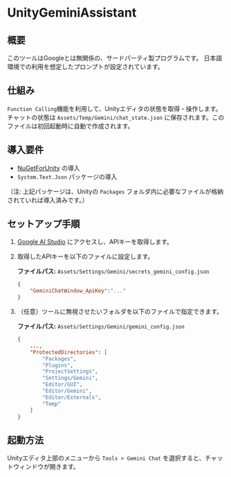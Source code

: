 # UnityGeminiAssistant

## 概要

このツールはGoogleとは無関係の、サードパーティ製プログラムです。
日本語環境での利用を想定したプロンプトが設定されています。

## 仕組み

`Function Calling`機能を利用して、Unityエディタの状態を取得・操作します。
チャットの状態は `Assets/Temp/Gemini/chat_state.json` に保存されます。このファイルは初回起動時に自動で作成されます。

## 導入要件

-   [NuGetForUnity](https://github.com/GlitchEnzo/NuGetForUnity) の導入
-   `System.Text.Json` パッケージの導入

（注: 上記パッケージは、Unityの `Packages` フォルダ内に必要なファイルが格納されていれば導入済みです。）

## セットアップ手順

1.  [Google AI Studio](https://ai.google.dev/aistudio) にアクセスし、APIキーを取得します。

2.  取得したAPIキーを以下のファイルに設定します。

    **ファイルパス:** `Assets/Settings/Gemini/secrets_gemini_config.json`
    ```json
    {
        "GeminiChatWindow_ApiKey":"..."
    }
    ```

3.  （任意）ツールに無視させたいフォルダを以下のファイルで指定できます。

    **ファイルパス:** `Assets/Settings/Gemini/gemini_config.json`
    ```json
    {
        ...,
        "ProtectedDirectories": [
            "Packages",
            "Plugins",
            "ProjectSettings",
            "Settings/Gemini",
            "Editor/GUI",
            "Editor/Gemini",
            "Editor/Externals",
            "Temp"
        ]
    }
    ```

## 起動方法

Unityエディタ上部のメニューから `Tools > Gemini Chat` を選択すると、チャットウィンドウが開きます。